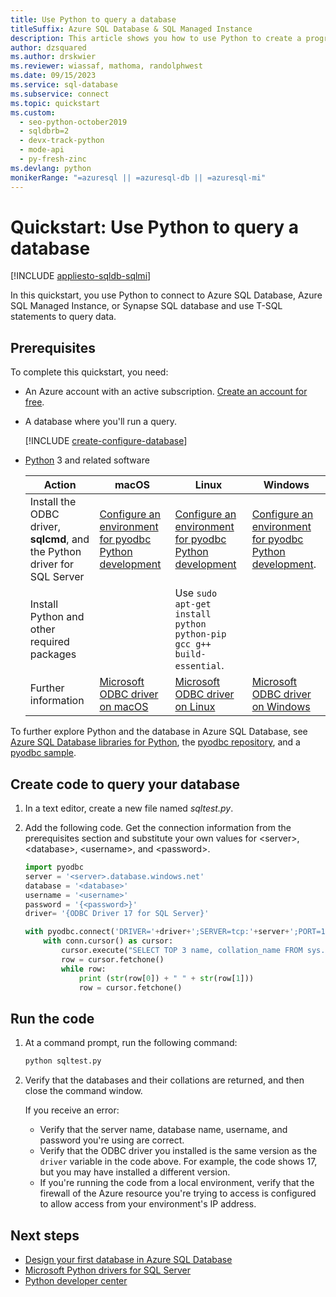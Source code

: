 ```yaml
---
title: Use Python to query a database
titleSuffix: Azure SQL Database & SQL Managed Instance
description: This article shows you how to use Python to create a program that connects to a database in Azure SQL Database and query it using Transact-SQL statements.
author: dzsquared
ms.author: drskwier
ms.reviewer: wiassaf, mathoma, randolphwest
ms.date: 09/15/2023
ms.service: sql-database
ms.subservice: connect
ms.topic: quickstart
ms.custom:
  - seo-python-october2019
  - sqldbrb=2
  - devx-track-python
  - mode-api
  - py-fresh-zinc
ms.devlang: python
monikerRange: "=azuresql || =azuresql-db || =azuresql-mi"
---
```

# Quickstart: Use Python to query a database

[!INCLUDE [appliesto-sqldb-sqlmi](../includes/appliesto-sqldb-sqlmi-asa.md)]

In this quickstart, you use Python to connect to Azure SQL Database, Azure SQL Managed Instance, or Synapse SQL database and use T-SQL statements to query data.

## Prerequisites

To complete this quickstart, you need:

- An Azure account with an active subscription. [Create an account for free](https://azure.microsoft.com/free/?ref=microsoft.com&utm_source=microsoft.com&utm_medium=docs&utm_campaign=visualstudio).

- A database where you'll run a query.

  [!INCLUDE [create-configure-database](../includes/create-configure-database.md)]

- [Python](https://python.org/downloads) 3 and related software

    | **Action** | **macOS** | **Linux** | **Windows** |
    | --- | --- | --- | --- |
    | Install the ODBC driver, **sqlcmd**, and the Python driver for SQL Server | [Configure an environment for pyodbc Python development](/sql/connect/python/pyodbc/step-1-configure-development-environment-for-pyodbc-python-development?tabs=macos) | [Configure an environment for pyodbc Python development](/sql/connect/python/pyodbc/step-1-configure-development-environment-for-pyodbc-python-development?tabs=linux) | [Configure an environment for pyodbc Python development](/sql/connect/python/pyodbc/step-1-configure-development-environment-for-pyodbc-python-development?tabs=windows). |
    | Install Python and other required packages | | Use `sudo apt-get install python python-pip gcc g++ build-essential`. | |
    | Further information | [Microsoft ODBC driver on macOS](/sql/connect/odbc/linux-mac/installing-the-microsoft-odbc-driver-for-sql-server) | [Microsoft ODBC driver on Linux](/sql/connect/odbc/linux-mac/installing-the-microsoft-odbc-driver-for-sql-server) | [Microsoft ODBC driver on Windows](/sql/connect/odbc/download-odbc-driver-for-sql-server) |

To further explore Python and the database in Azure SQL Database, see [Azure SQL Database libraries for Python](/python/api/overview/azure/sql), the [pyodbc repository](https://github.com/mkleehammer/pyodbc/wiki/), and a [pyodbc sample](https://github.com/mkleehammer/pyodbc/wiki/Getting-started).

## Create code to query your database

1. In a text editor, create a new file named *sqltest.py*.

1. Add the following code. Get the connection information from the prerequisites section and substitute your own values for \<server>, \<database>, \<username>, and \<password>.

   ```python
   import pyodbc
   server = '<server>.database.windows.net'
   database = '<database>'
   username = '<username>'
   password = '{<password>}'
   driver= '{ODBC Driver 17 for SQL Server}'

   with pyodbc.connect('DRIVER='+driver+';SERVER=tcp:'+server+';PORT=1433;DATABASE='+database+';UID='+username+';PWD='+ password) as conn:
       with conn.cursor() as cursor:
           cursor.execute("SELECT TOP 3 name, collation_name FROM sys.databases")
           row = cursor.fetchone()
           while row:
               print (str(row[0]) + " " + str(row[1]))
               row = cursor.fetchone()
   ```

## Run the code

1. At a command prompt, run the following command:

   ```cmd
   python sqltest.py
   ```

1. Verify that the databases and their collations are returned, and then close the command window.

    If you receive an error:
    - Verify that the server name, database name, username, and password you're using are correct.
    - Verify that the ODBC driver you installed is the same version as the `driver` variable in the code above. For example, the code shows 17, but you may have installed a different version.
    - If you're running the code from a local environment, verify that the firewall of the Azure resource you're trying to access is configured to allow access from your environment's IP address.

## Next steps

- [Design your first database in Azure SQL Database](design-first-database-tutorial.md)
- [Microsoft Python drivers for SQL Server](/sql/connect/python/python-driver-for-sql-server/)
- [Python developer center](https://azure.microsoft.com/develop/python/?v=17.23h)
